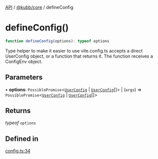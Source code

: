 [API](../../../packages.md) / [@kubb/core](../index.md) / defineConfig

# defineConfig()

```ts
function defineConfig(options): typeof options
```

Type helper to make it easier to use vite.config.ts accepts a direct UserConfig object, or a function that returns it. The function receives a ConfigEnv object.

## Parameters

• **options**: `PossiblePromise`\<[`UserConfig`](../type-aliases/UserConfig.md) \| [`UserConfig`](../type-aliases/UserConfig.md)[]\> \| (`args`) => `PossiblePromise`\<[`UserConfig`](../type-aliases/UserConfig.md) \| [`UserConfig`](../type-aliases/UserConfig.md)[]\>

## Returns

*typeof* `options`

## Defined in

[config.ts:34](https://github.com/kubb-project/kubb/blob/41d5fcbd23d143293d72542efcb650e62fa3a210/packages/core/src/config.ts#L34)
